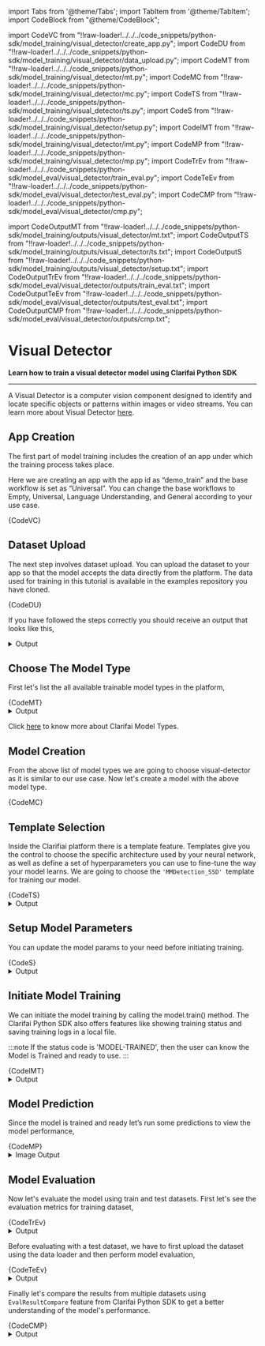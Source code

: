 
import Tabs from '@theme/Tabs';
import TabItem from '@theme/TabItem';
import CodeBlock from "@theme/CodeBlock";


import CodeVC from "!!raw-loader!../../../code_snippets/python-sdk/model_training/visual_detector/create_app.py";
import CodeDU from "!!raw-loader!../../../code_snippets/python-sdk/model_training/visual_detector/data_upload.py";
import CodeMT from "!!raw-loader!../../../code_snippets/python-sdk/model_training/visual_detector/mt.py";
import CodeMC from "!!raw-loader!../../../code_snippets/python-sdk/model_training/visual_detector/mc.py";
import CodeTS from "!!raw-loader!../../../code_snippets/python-sdk/model_training/visual_detector/ts.py";
import CodeS from "!!raw-loader!../../../code_snippets/python-sdk/model_training/visual_detector/setup.py";
import CodeIMT from "!!raw-loader!../../../code_snippets/python-sdk/model_training/visual_detector/imt.py";
import CodeMP from "!!raw-loader!../../../code_snippets/python-sdk/model_training/visual_detector/mp.py";
import CodeTrEv from "!!raw-loader!../../../code_snippets/python-sdk/model_eval/visual_detector/train_eval.py";
import CodeTeEv from "!!raw-loader!../../../code_snippets/python-sdk/model_eval/visual_detector/test_eval.py";
import CodeCMP from "!!raw-loader!../../../code_snippets/python-sdk/model_eval/visual_detector/cmp.py";




import CodeOutputMT from "!!raw-loader!../../../code_snippets/python-sdk/model_training/outputs/visual_detector/mt.txt";
import CodeOutputTS from "!!raw-loader!../../../code_snippets/python-sdk/model_training/outputs/visual_detector/ts.txt";
import CodeOutputS from "!!raw-loader!../../../code_snippets/python-sdk/model_training/outputs/visual_detector/setup.txt";
import CodeOutputTrEv from "!!raw-loader!../../../code_snippets/python-sdk/model_eval/visual_detector/outputs/train_eval.txt";
import CodeOutputTeEv from "!!raw-loader!../../../code_snippets/python-sdk/model_eval/visual_detector/outputs/test_eval.txt";
import CodeOutputCMP from "!!raw-loader!../../../code_snippets/python-sdk/model_eval/visual_detector/outputs/cmp.txt";




# Visual Detector

**Learn how to train a visual detector model using Clarifai Python SDK**
<hr />

A Visual Detector is a computer vision component designed to identify and locate specific objects or patterns within images or video streams. You can learn more about Visual Detector  [here](https://docs.clarifai.com/portal-guide/model/model-types/visual-detector).


## App Creation

The first part of model training includes the creation of an app under which the training process takes place.

Here we are creating an app with the app id as “demo_train” and the base workflow is set as “Universal”. You can change the base workflows to Empty, Universal, Language Understanding, and General according to your use case.


<Tabs>
<TabItem value="python" label="Python">
    <CodeBlock className="language-python">{CodeVC}</CodeBlock>
</TabItem>
</Tabs>



## Dataset Upload

The next step involves dataset upload. You can upload the dataset to your app so that the model accepts the data directly from the platform. The  data used for training in this tutorial is available in the examples repository you have cloned.

<Tabs>
<TabItem value="python" label="Python">
    <CodeBlock className="language-python">{CodeDU}</CodeBlock>
</TabItem>
</Tabs>

If you have followed the steps correctly you should receive an output that looks like this,



<details>
  <summary>Output</summary>
    <img src="/img/python-sdk/vd_du.png" width="700" height="700" />
</details>

## Choose The Model Type

First let's list the all available trainable model types in the platform,

<Tabs>
<TabItem value="python" label="Python">
    <CodeBlock className="language-python">{CodeMT}</CodeBlock>
</TabItem>
</Tabs>
<details>
  <summary>Output</summary>
    <CodeBlock className="language-text">{CodeOutputMT}</CodeBlock>
</details>

Click [here](https://docs.clarifai.com/portal-guide/model/model-types/) to know more about Clarifai Model Types.

## Model Creation

From the above list of model types we are going to choose visual-detector as it is similar to our use case. Now let's create a model with the above model type.

<Tabs>
<TabItem value="python" label="Python">
    <CodeBlock className="language-python">{CodeMC}</CodeBlock>
</TabItem>
</Tabs>

## Template Selection

Inside the Clarifiai platform there is a template feature. Templates give you the control to choose the specific architecture used by your neural network, as well as define a set of hyperparameters you can use to fine-tune the way your model learns. We are going to choose the `'MMDetection_SSD' `template for training our model.


<Tabs>
<TabItem value="python" label="Python">
    <CodeBlock className="language-python">{CodeTS}</CodeBlock>
</TabItem>
</Tabs>
<details>
  <summary>Output</summary>
    <CodeBlock className="language-text">{CodeOutputTS}</CodeBlock>
</details>

## Setup Model Parameters

You can update the model params to your need before initiating training.

<Tabs>
<TabItem value="python" label="Python">
    <CodeBlock className="language-python">{CodeS}</CodeBlock>
</TabItem>
</Tabs>
<details>
  <summary>Output</summary>
    <CodeBlock className="language-text">{CodeOutputS}</CodeBlock>
</details>

## Initiate Model Training

We can initiate the model training by calling the model.train() method. The Clarifai Python SDK also offers features like showing training status and saving training logs in a local file.


:::note
If the status code is 'MODEL-TRAINED', then the user can know the Model is Trained and ready to use.
:::


<Tabs>
<TabItem value="python" label="Python">
    <CodeBlock className="language-python">{CodeIMT}</CodeBlock>
</TabItem>
</Tabs>

<details>
  <summary>Output</summary>
    <img src="/img/python-sdk/vd_imt.png" width="700" height="700" />
</details>


## Model Prediction

Since the model is trained and ready let’s run some predictions to view the model performance,

<Tabs>
<TabItem value="python" label="Python">
    <CodeBlock className="language-python">{CodeMP}</CodeBlock>
</TabItem>
</Tabs>


<details>
  <summary>Image Output</summary>
    <img src="/img/python-sdk/vd_mp.png" width="700" height="700" />
</details>


## Model Evaluation

Now let's evaluate the model using train and test datasets. First let's see the evaluation metrics for training dataset,

<Tabs>
<TabItem value="python" label="Python">
    <CodeBlock className="language-python">{CodeTrEv}</CodeBlock>
</TabItem>
</Tabs>
<details>
  <summary>Output</summary>
    <CodeBlock className="language-text">{CodeOutputTrEv}</CodeBlock>
</details>

Before evaluating with a test dataset, we have to first upload the dataset using the data loader and then perform model evaluation,

<Tabs>
<TabItem value="python" label="Python">
    <CodeBlock className="language-python">{CodeTeEv}</CodeBlock>
</TabItem>
</Tabs>
<details>
  <summary>Output</summary>
    <CodeBlock className="language-text">{CodeOutputTeEv}</CodeBlock>
</details>

Finally let's compare the results from  multiple datasets using ```EvalResultCompare``` feature from Clarifai Python SDK to get a better understanding of the model's performance.

<Tabs>
<TabItem value="python" label="Python">
    <CodeBlock className="language-python">{CodeCMP}</CodeBlock>
</TabItem>
</Tabs>
<details>
  <summary>Output</summary>
    <CodeBlock className="language-text">{CodeOutputCMP}</CodeBlock>
</details>